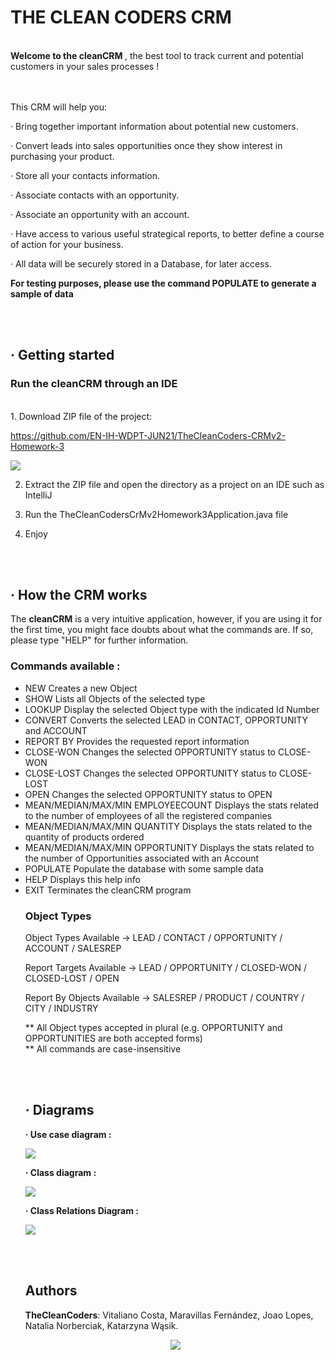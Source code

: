 # THE CLEAN CODERS CRM

<br>
<b> Welcome to the cleanCRM </b>, the best tool to track current and potential customers in your sales processes !

<br><br>
This CRM will help you:

· Bring together important information about potential new customers.

· Convert leads into sales opportunities once they show interest in purchasing your product.

· Store all your contacts information.

· Associate contacts with an opportunity.

· Associate an opportunity with an account.

· Have access to various useful strategical reports, to better define a course of action for your business.

· All data will be securely stored in a Database, for later access.

**For testing purposes, please use the command POPULATE to generate a sample of data**

<br><br>
## · Getting started

### Run the cleanCRM through an IDE
<br>
1. Download ZIP file of the project:

https://github.com/EN-IH-WDPT-JUN21/TheCleanCoders-CRMv2-Homework-3

[comment]: <> (<br>![zipdownload.png]&#40;https://github.com/EN-IH-WDPT-JUN21/TheCleanCoders-MugglesAgainstMagic-Homework-1/blob/main/img/zipdownload.png&#41;)
![](img/howtozip.JPG)

2. Extract the ZIP file and open the directory as a project on an IDE such as IntelliJ

3. Run the TheCleanCodersCrMv2Homework3Application.java file

4. Enjoy

<br><br>
## · How the CRM works

The <b>cleanCRM</b> is a very intuitive application, however, if you are using it for the first time, you might face doubts about what the commands are. If so, please type "HELP" for further information.

### Commands available :

- NEW <Object type>                            Creates a new Object
- SHOW <Object type>                           Lists all Objects of the selected type
- LOOKUP <Object type> <Id Number>             Display the selected Object type with the indicated Id Number
- CONVERT <LEAD Id number>                     Converts the selected LEAD in CONTACT, OPPORTUNITY and ACCOUNT
- REPORT <ReportTarget> BY <ReportByObject>    Provides the requested report information
- CLOSE-WON <OPPORTUNITY Id Number>            Changes the selected OPPORTUNITY status to CLOSE-WON
- CLOSE-LOST <OPPORTUNITY Id Number>           Changes the selected OPPORTUNITY status to CLOSE-LOST 
- OPEN <OPPORTUNITY Id Number>                 Changes the selected OPPORTUNITY status to OPEN
- MEAN/MEDIAN/MAX/MIN EMPLOYEECOUNT            Displays the stats related to the number of employees of all the registered companies
- MEAN/MEDIAN/MAX/MIN QUANTITY                 Displays the stats related to the quantity of products ordered
- MEAN/MEDIAN/MAX/MIN OPPORTUNITY              Displays the stats related to the number of Opportunities associated with an Account
- POPULATE                                     Populate the database with some sample data
- HELP                                         Displays this help info
- EXIT                                         Terminates the cleanCRM program

### Object Types

Object Types Available ->                    LEAD / CONTACT / OPPORTUNITY / ACCOUNT / SALESREP

Report Targets Available ->                  LEAD /  OPPORTUNITY / CLOSED-WON / CLOSED-LOST / OPEN

Report By Objects Available ->               SALESREP /  PRODUCT / COUNTRY / CITY / INDUSTRY


 ** All Object types accepted in plural (e.g. OPPORTUNITY and OPPORTUNITIES are both accepted forms)
<br> ** All commands are case-insensitive

<br><br>
## · Diagrams

<b>· Use case diagram : </b>

[comment]: <> (![CRM%20SYSTEM.png]&#40;https://github.com/EN-IH-WDPT-JUN21/TheCleanCoders-CRM-Homework-2/blob/main/img/CRM%20SYSTEM.png&#41;)

![](img/UseCaseDiagram.png)

<b>· Class diagram : </b>

[comment]: <> (![Customer%20Relationship%20Manager.png]&#40;https://github.com/EN-IH-WDPT-JUN21/TheCleanCoders-CRM-Homework-2/blob/main/img/Customer%20Relationship%20Manager.png&#41;)

![](img/ClassDiagram.png)

<b>· Class Relations Diagram : </b>

![](img/RelationsDiagram.png)

<br><br>
## Authors

**TheCleanCoders**: Vitaliano Costa, Maravillas Fernández, Joao Lopes, Natalia Norberciak, Katarzyna Wąsik.
<p align="center"> 
  <img src="https://raw.githubusercontent.com/EN-IH-WDPT-JUN21/TheCleanCoders-CRMv2-Homework-3/main/img/CleanCodersLogoSmaller.jpg?token=ASBL6WKLN3BQJTYXYBUA25TBHYDIO")

[comment]: <> (![CleanCodersLogo.JPG]&#40;https://github.com/EN-IH-WDPT-JUN21/TheCleanCoders-MugglesAgainstMagic-Homework-1/blob/main/img/CleanCodersLogo.JPG&#41;)
</p>
